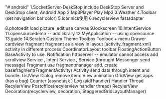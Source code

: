 "# android" 
1.SocketServer-DeskStop  include DeskStop Server and DeskStop client, Android App
2.Mp3Player Play Mp3 
3.Weather
4.Toolbar (set navigation bar color) 
5.Iconnics使用
6.recyclerview fastadapter
 
8.photoedit load picture ,edit use canvas
9.lockscreen
10.IntentService
11.opensourcedemo -- add library
12.MyApplication -- using opensource
13.guide
14.Scratch
     Custom Theme
	 Toolbox
	 Toolbox + menu
	 Drawer
	 cardview
	 fragment  fragment as a view in layout (activity_fragment.xml)
	 activity in different process
	 CoordinatorLayout toolbar FloatingActionButton 
	 BaseActivity  to use.
	 Notification
	 httpserver  -- emulator cannot access
	 add scrollview 
	 Service , Intent Service , Service (throught Messenger send message)
	 Fragment  use fragmentmanager add, create basefragment(FragmentActivity)
	 Activity send data through intent and bundle.
	 ListView Dialog remove item.
	 View animation
	 GridView get apps (has a bug)
	 Counter (asynctask )
	 Log (aidl handler)
	 Handler Thread
	 RecylerView
	 Postoffice(recylerview handler thread)
	 RecylerView Decoration(recyclerview,  decoration, StaggeredGridLayoutManager)
	 